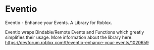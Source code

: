 # Eventio

Eventio - Enhance your Events. A Library for Roblox.

Eventio wraps Bindable/Remote Events and Functions which greatly simplifies their usage.
More information about the library here: https://devforum.roblox.com/t/eventio-enhance-your-events/1020659
